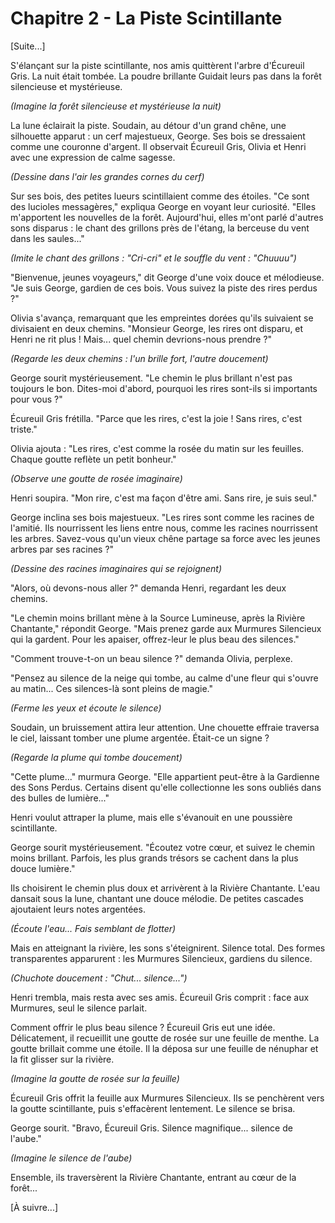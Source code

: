 # Chapitre 2 - La Piste Scintillante

[Suite...]

S'élançant sur la piste scintillante, nos amis quittèrent l'arbre d'Écureuil Gris. La nuit était tombée. La poudre brillante Guidait leurs pas dans la forêt silencieuse et mystérieuse.

*(Imagine la forêt silencieuse et mystérieuse la nuit)*

La lune éclairait la piste. Soudain, au détour d'un grand chêne, une silhouette apparut : un cerf majestueux, George. Ses bois se dressaient comme une couronne d'argent. Il observait Écureuil Gris, Olivia et Henri avec une expression de calme sagesse.

*(Dessine dans l'air les grandes cornes du cerf)*

Sur ses bois, des petites lueurs scintillaient comme des étoiles. "Ce sont des lucioles messagères," expliqua George en voyant leur curiosité. "Elles m'apportent les nouvelles de la forêt. Aujourd'hui, elles m'ont parlé d'autres sons disparus : le chant des grillons près de l'étang, la berceuse du vent dans les saules..."

*(Imite le chant des grillons : "Cri-cri" et le souffle du vent : "Chuuuu")*

"Bienvenue, jeunes voyageurs," dit George d'une voix douce et mélodieuse. "Je suis George, gardien de ces bois. Vous suivez la piste des rires perdus ?"

Olivia s'avança, remarquant que les empreintes dorées qu'ils suivaient se divisaient en deux chemins. "Monsieur George, les rires ont disparu, et Henri ne rit plus ! Mais... quel chemin devrions-nous prendre ?"

*(Regarde les deux chemins : l'un brille fort, l'autre doucement)*

George sourit mystérieusement. "Le chemin le plus brillant n'est pas toujours le bon. Dites-moi d'abord, pourquoi les rires sont-ils si importants pour vous ?"

Écureuil Gris frétilla. "Parce que les rires, c'est la joie ! Sans rires, c'est triste."

Olivia ajouta : "Les rires, c'est comme la rosée du matin sur les feuilles. Chaque goutte reflète un petit bonheur."

*(Observe une goutte de rosée imaginaire)*

Henri soupira. "Mon rire, c'est ma façon d'être ami. Sans rire, je suis seul."

George inclina ses bois majestueux. "Les rires sont comme les racines de l'amitié. Ils nourrissent les liens entre nous, comme les racines nourrissent les arbres. Savez-vous qu'un vieux chêne partage sa force avec les jeunes arbres par ses racines ?"

*(Dessine des racines imaginaires qui se rejoignent)*

"Alors, où devons-nous aller ?" demanda Henri, regardant les deux chemins.

"Le chemin moins brillant mène à la Source Lumineuse, après la Rivière Chantante," répondit George. "Mais prenez garde aux Murmures Silencieux qui la gardent. Pour les apaiser, offrez-leur le plus beau des silences."

"Comment trouve-t-on un beau silence ?" demanda Olivia, perplexe.

"Pensez au silence de la neige qui tombe, au calme d'une fleur qui s'ouvre au matin... Ces silences-là sont pleins de magie."

*(Ferme les yeux et écoute le silence)*

Soudain, un bruissement attira leur attention. Une chouette effraie traversa le ciel, laissant tomber une plume argentée. Était-ce un signe ?

*(Regarde la plume qui tombe doucement)*

"Cette plume..." murmura George. "Elle appartient peut-être à la Gardienne des Sons Perdus. Certains disent qu'elle collectionne les sons oubliés dans des bulles de lumière..."

Henri voulut attraper la plume, mais elle s'évanouit en une poussière scintillante.

George sourit mystérieusement. "Écoutez votre cœur, et suivez le chemin moins brillant. Parfois, les plus grands trésors se cachent dans la plus douce lumière."

Ils choisirent le chemin plus doux et arrivèrent à la Rivière Chantante. L'eau dansait sous la lune, chantant une douce mélodie. De petites cascades ajoutaient leurs notes argentées.

*(Écoute l'eau... Fais semblant de flotter)*

Mais en atteignant la rivière, les sons s'éteignirent. Silence total. Des formes transparentes apparurent : les Murmures Silencieux, gardiens du silence.

*(Chuchote doucement : "Chut... silence...")*

Henri trembla, mais resta avec ses amis. Écureuil Gris comprit : face aux Murmures, seul le silence parlait.

Comment offrir le plus beau silence ? Écureuil Gris eut une idée. Délicatement, il recueillit une goutte de rosée sur une feuille de menthe. La goutte brillait comme une étoile. Il la déposa sur une feuille de nénuphar et la fit glisser sur la rivière.

*(Imagine la goutte de rosée sur la feuille)*

Écureuil Gris offrit la feuille aux Murmures Silencieux. Ils se penchèrent vers la goutte scintillante, puis s'effacèrent lentement. Le silence se brisa.

George sourit. "Bravo, Écureuil Gris. Silence magnifique... silence de l'aube."

*(Imagine le silence de l'aube)*

Ensemble, ils traversèrent la Rivière Chantante, entrant au cœur de la forêt...

[À suivre...]